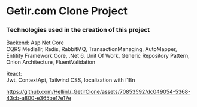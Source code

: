 # Getir.com Clone Project

### Technologies used in the creation of this project

Backend: Asp Net Core\
CQRS MediaTr, 
Redis, 
RabbitMQ, 
TransactionManaging, 
AutoMapper, 
Entitity Framework Core, 
.Net 6, 
Unit Of Work,
Generic Repository Pattern, 
Onion Architecture, 
FluentValidation 


React: \
Jwt, 
ContextApi, 
Tailwind CSS,
localization with i18n



https://github.com/Hellin1/_GetirClone/assets/70853592/dc049054-5368-43cb-a800-e365be17e17e





